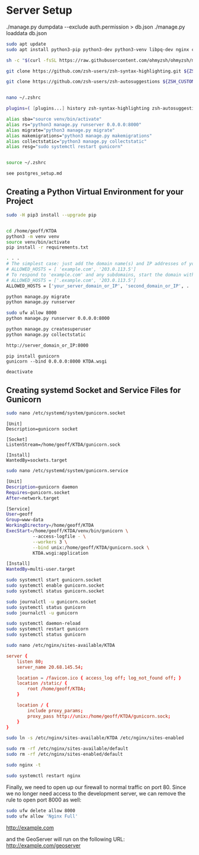 # Server Setup

./manage.py dumpdata --exclude auth.permission > db.json
./manage.py loaddata db.json

```bash
sudo apt update
sudo apt install python3-pip python3-dev python3-venv libpq-dev nginx curl zsh

sh -c "$(curl -fsSL https://raw.githubusercontent.com/ohmyzsh/ohmyzsh/master/tools/install.sh)"

git clone https://github.com/zsh-users/zsh-syntax-highlighting.git ${ZSH_CUSTOM:-~/.oh-my-zsh/custom}/plugins/zsh-syntax-highlighting

git clone https://github.com/zsh-users/zsh-autosuggestions ${ZSH_CUSTOM:-~/.oh-my-zsh/custom}/plugins/zsh-autosuggestions


nano ~/.zshrc

plugins=( [plugins...] history zsh-syntax-highlighting zsh-autosuggestions)

alias sba="source venv/bin/activate"
alias rs="python3 manage.py runserver 0.0.0.0:8000"
alias migrate="python3 manage.py migrate"
alias makemigrations="python3 manage.py makemigrations"
alias collectstatic="python3 manage.py collectstatic"
alias resg="sudo systemctl restart gunicorn"


source ~/.zshrc


```

```bash
see postgres_setup.md

```

## Creating a Python Virtual Environment for your Project

```bash
sudo -H pip3 install --upgrade pip


cd /home/geoff/KTDA
python3 -m venv venv
source venv/bin/activate
pip install -r requirements.txt

```

```bash
. . .
# The simplest case: just add the domain name(s) and IP addresses of your Django server
# ALLOWED_HOSTS = [ 'example.com', '203.0.113.5']
# To respond to 'example.com' and any subdomains, start the domain with a dot
# ALLOWED_HOSTS = ['.example.com', '203.0.113.5']
ALLOWED_HOSTS = ['your_server_domain_or_IP', 'second_domain_or_IP', . . ., 'localhost']

```

```bash
python manage.py migrate
python manage.py runserver

```





```bash
sudo ufw allow 8000
python manage.py runserver 0.0.0.0:8000

python manage.py createsuperuser
python manage.py collectstatic
```

```bash
http://server_domain_or_IP:8000

```

```bashp
pip install gunicorn
gunicorn --bind 0.0.0.0:8000 KTDA.wsgi

```

```bash
deactivate
```

## Creating systemd Socket and Service Files for Gunicorn

```bash
sudo nano /etc/systemd/system/gunicorn.socket
```

```CONF
[Unit]
Description=gunicorn socket

[Socket]
ListenStream=/home/geoff/KTDA/gunicorn.sock

[Install]
WantedBy=sockets.target
```

```bash
sudo nano /etc/systemd/system/gunicorn.service 
```

```bash
[Unit]
Description=gunicorn daemon
Requires=gunicorn.socket
After=network.target

[Service]
User=geoff
Group=www-data
WorkingDirectory=/home/geoff/KTDA
ExecStart=/home/geoff/KTDA/venv/bin/gunicorn \
          --access-logfile - \
          --workers 3 \
          --bind unix:/home/geoff/KTDA/gunicorn.sock \
          KTDA.wsgi:application

[Install]
WantedBy=multi-user.target
```

```bash
sudo systemctl start gunicorn.socket
sudo systemctl enable gunicorn.socket
sudo systemctl status gunicorn.socket

```

```bash
sudo journalctl -u gunicorn.socket
sudo systemctl status gunicorn
sudo journalctl -u gunicorn

```

```bash
sudo systemctl daemon-reload
sudo systemctl restart gunicorn
sudo systemctl status gunicorn

```

```bash
sudo nano /etc/nginx/sites-available/KTDA
```

``` conf
server {
    listen 80;
    server_name 20.68.145.54;

    location = /favicon.ico { access_log off; log_not_found off; }
    location /static/ {
        root /home/geoff/KTDA;
    }

    location / {
        include proxy_params;
        proxy_pass http://unix:/home/geoff/KTDA/gunicorn.sock;
    }
}


```

```bash
sudo ln -s /etc/nginx/sites-available/KTDA /etc/nginx/sites-enabled

```

```bash
sudo rm -rf /etc/nginx/sites-available/default
sudo rm -rf /etc/nginx/sites-enabled/default
```

```bash
sudo nginx -t
```

```bash
sudo systemctl restart nginx
```

Finally, we need to open up our firewall to normal traffic on port 80. Since we no longer need access to the development server, we can remove the rule to open port 8000 as well:

```bash
sudo ufw delete allow 8000
sudo ufw allow 'Nginx Full'
```

http://example.com

and the GeoServer will run on the following URL:
http://example.com/geoserver

